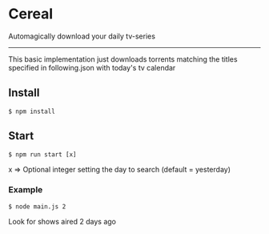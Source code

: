 Cereal
===========

Automagically download your daily tv-series

---

This basic implementation just downloads torrents matching the titles specified in following.json with today's tv calendar

## Install
```
$ npm install
```

## Start
```
$ npm run start [x]
```
x => Optional integer setting the day to search (default = yesterday)

### Example   
```
$ node main.js 2
```
Look for shows aired 2 days ago
